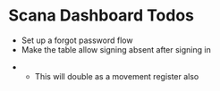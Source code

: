 # Scana Dashboard Todos

- Set up a forgot password flow
- Make the table allow signing absent after signing in
+ - This will double as a movement register also
